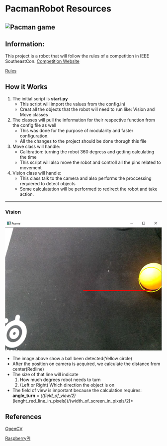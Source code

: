 # PacmanRobot Resources
![Pacman game](https://attend.ieee.org/southeastcon-2021/wp-content/uploads/sites/213/image.png)
---

## Information:

This project is a robot that will follow the rules of a competition in IEEE SoutheastCon.
[Competition Website](https://attend.ieee.org/southeastcon-2021/student-program/hardware-competition/)

[Rules](https://attend.ieee.org/southeastcon-2021/wp-content/uploads/sites/213/Hardware-Rules-v2.0.pdf)


## How it Works

1. The initial script is **start.py**
    * This script will import the values from the config.ini
    * Creat all the objects that the robot will need to run like: Vision and Move classes
2. The classes will pull the information for their respective function from the config file as well
    * This was done for the purpose of modularity and faster configuration.
    * All the changes to the project should be done thorugh this file
3. Move class will handle:
    * Calibration: turning the robot 360 degress and getting calculating the time
    * This script will also move the robot and controll all the pins related to movement
4. Vision class will handle:
    * This class talk to the camera and also performs the proccessing requiered to detect objects
    * Some calculatation will be performed to redirect the robot and take action.

---

### Vision

![Object detection](/imgs/obj_detect.jpg)

* The image above show a ball been detected(Yellow circle)
* After the position on camera is acquired, we calculate the distance from center(Redline)
* The size of that line will indicate
    1. How much degrees robot needs to turn
    2. (Left or Right) Which direction the object is on
* The field of view is important because the calculation requires:
**angle_turn** = *((field_of_view/2)*(lenght_red_line_in_pixels))/(width_of_screen_in_pixels/2)*

## References
[OpenCV](https://opencv.org/)

[RaspberryPI](https://www.raspberrypi.org/)

